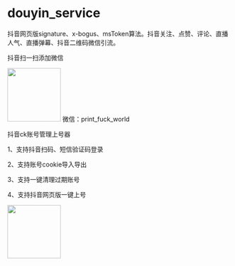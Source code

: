 # douyin_service
抖音网页版signature、x-bogus、msToken算法。抖音关注、点赞、评论、直播人气、直播弹幕、抖音二维码微信引流。

抖音扫一扫添加微信

<img src="https://assets.meeluo.com/douyin_qrcode/%E6%9C%AA%E6%A0%87%E9%A2%98-1.png" style="height: 120px; height: 120px" />
微信：print_fuck_world

抖音ck账号管理上号器

1、支持抖音扫码、短信验证码登录

2、支持账号cookie导入导出

3、支持一键清理过期账号

4、支持抖音网页版一键上号

<img src="[https://assets.meeluo.com/douyin_qrcode/%E6%9C%AA%E6%A0%87%E9%A2%98-1.png](https://assets.meeluo.com/douyin_qrcode%2FWX20220530-154210%402x.png)" style="height: 120px; height: 120px" />
